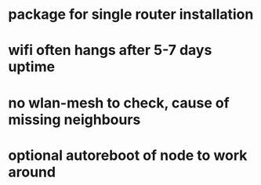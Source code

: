# package for single router installation
# wifi often hangs after 5-7 days uptime
# no wlan-mesh to check, cause of missing neighbours
# optional autoreboot of node to work around
